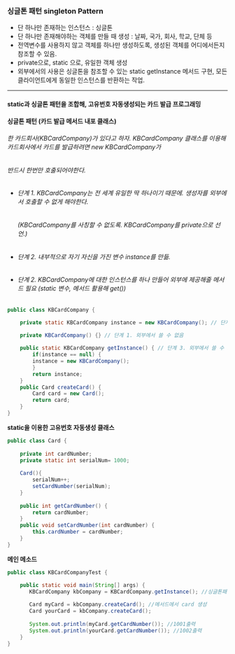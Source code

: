 ### 싱글톤 패턴 singleton Pattern
* 단 하나만 존재하는 인스턴스 : 싱글톤
* 단 하나만 존재해야하는 객체를 만들 때 생성 : 날짜, 국가, 회사, 학교, 단체 등
* 전역변수를 사용하지 않고 객체를 하나만 생성하도록, 생성된 객체를 어디에서든지 참조할 수 있음. 
* private으로, static 으로, 유일한 객체 생성
* 외부에서의 사용은 싱글톤을 참조할 수 있는 static getInstance 메서드 구현, 모든 클라이언트에게 동일한 인스턴스를 반환하는 작업.  

-------------------   



#### **static과 싱글톤 패턴을 조합해, 고유번호 자동생성되는 카드 발급 프로그래밍** 

**싱글톤 패턴 (카드 발급 메서드 내포 클래스)**   
######  한 카드회사(KBCardCompany)가 있다고 하자. KBCardCompany 클래스를 이용해 카드회사에서 카드를 발급하려면 new KBCardCompany가   
######  반드시 한번만 호출되어야한다. 
* ######  단계 1. KBCardCompany는 전 세계 유일한 딱 하나이기 때문에. 생성자를 외부에서 호출할 수 없게 해야한다. 
	###### 	 (KBCardCompany를 사칭할 수 없도록. KBCardCompany를 private으로 선언.)
* ######  단계 2. 내부적으로 자기 자신을 가진 변수 instance를 만듦.
* ###### 단계 2. KBCardCompany에 대한 인스턴스를 하나 만들어 외부에 제공해줄 메서드 필요 (static 변수, 메서드 활용해 get())
    
```java
public class KBCardCompany {

	private static KBCardCompany instance = new KBCardCompany(); // 단계 2. 내부생성자 생성
	
	private KBCardCompany() {} // 단계 1. 외부에서 쓸 수 없음 

	public static KBCardCompany getInstance() { // 단계 3. 외부에서 쓸 수 있게끔 get 생성, static으로 다른 클래스에서 사용가능.
		if(instance == null) {
		instance = new KBCardCompany();
		}
		return instance;
	}
	public Card createCard() {
		Card card = new Card();
		return card;
	}		
}
```   
**static을 이용한 고유번호 자동생성 클래스**   
```java
public class Card {
	
	private int cardNumber;
	private static int serialNum= 1000;
	
	Card(){
		serialNum++;
		setCardNumber(serialNum);
	}
	
	public int getCardNumber() {
		return cardNumber;
	}
	public void setCardNumber(int cardNumber) {
		this.cardNumber = cardNumber;
	}
}
```    
**메인 메소드**  
```java
public class KBCardCompanyTest {

	public static void main(String[] args) {
	   KBCardCompany kbCompany = KBCardCompany.getInstance(); //싱글톤패턴
		
	   Card myCard = kbCompany.createCard(); //메서드에서 card 생성
	   Card yourCard = kbCompany.createCard();
		
	   System.out.println(myCard.getCardNumber()); //1001출력
	   System.out.println(yourCard.getCardNumber()); //1002출력
	}
}
```
